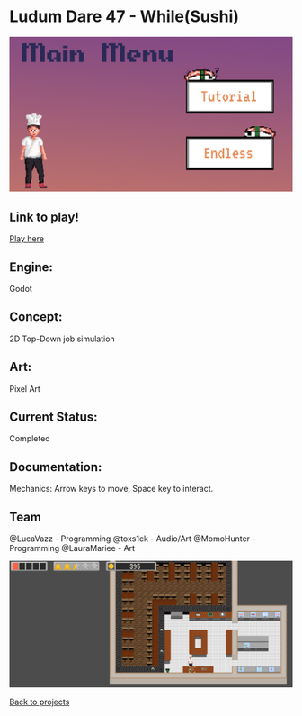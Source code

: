# Ludum Dare 47 - While(Sushi) 

![WhileSushiBanner](whilesushiMenu.PNG)

## Link to play!
[Play here](https://green-game-17.gitlab.io/while-sushi-ld47-freeze/)

## Engine:
Godot

## Concept:
2D Top-Down job simulation

## Art: 
Pixel Art

## Current Status:
Completed 

## Documentation:
Mechanics: Arrow keys to move, Space key to interact.

## Team
@LucaVazz - Programming
@toxs1ck - Audio/Art
@MomoHunter - Programming
@LauraMariee - Art

![WhileSushiGameplay](whileSushiGameplay.PNG)

[Back to projects](projects.md)
